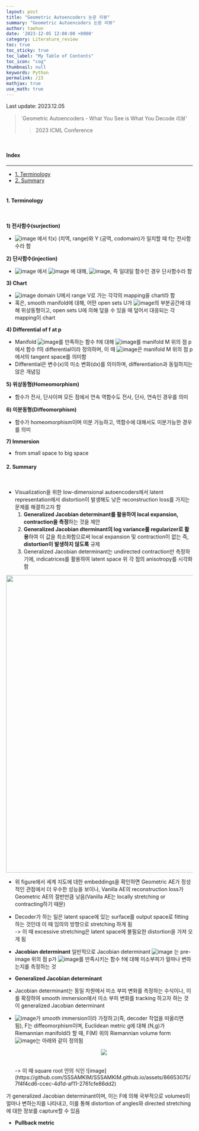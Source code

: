 ```yaml
---
layout: post
title: "Geometric Autoencoders 논문 리뷰"
summary: "Geometric Autoencoders 논문 리뷰"
author: taehun
date: '2023-12-05 12:00:00 +0900'
category: Literature_review
toc: true
toc_sticky: true
toc_label: "My Table of Contents"
toc_icon: "cog"
thumbnail: null
keywords: Python
permalink: /23
mathjax: true
use_math: true
---
```


Last update: 2023.12.05<br>

> `Geometric Autoencoders - What You See is What You Decode 리뷰'<br>
> > 2023 ICML Conference

<br>

#### Index
---

- [1. Terminology](#1-terminology)
- [2. Summary](#2-summary)<br><br>

#### **1. Terminology**
  
<br>

**1) 전사함수(surjection)**
- ![image](https://github.com/SSSAMKIM/SSSAMKIM.github.io/assets/86653075/54f77377-725f-421f-84c6-2d271ff8075e) 에서 f(x) (치역, range)와 Y (공역, codomain)가 일치할 때 f는 전사함수라 함<br>

**2) 단사함수(injection)**
- ![image](https://github.com/SSSAMKIM/SSSAMKIM.github.io/assets/86653075/54f77377-725f-421f-84c6-2d271ff8075e) 에서 ![image](https://github.com/SSSAMKIM/SSSAMKIM.github.io/assets/86653075/427b2c2e-02db-4833-86d2-519e2baacc86) 에 대해,
![image](https://github.com/SSSAMKIM/SSSAMKIM.github.io/assets/86653075/bc78d3c8-9b4d-4495-b7b6-1079218e7a6e), 즉 일대일 함수인 경우 단사함수라 함<br>

**3) Chart**
- ![image](https://github.com/SSSAMKIM/SSSAMKIM.github.io/assets/86653075/a46a482d-5a6c-4a41-ac50-6136efab3157) domain U에서 range V로 가는 각각의 mapping을 chart라 함<br>
- 혹은, smooth manifold에 대해, 어떤 open sets U가 ![image](https://github.com/SSSAMKIM/SSSAMKIM.github.io/assets/86653075/2c55be0b-7e1d-4d90-ba1e-afb84a747c89)의 부분공간에 대해 위상동형이고, open sets U에 의해 덮을 수 있을 때 덮어서 대응되는 각 mapping이 chart<br>

**4) Differential of f at p**
- Manifold ![image](https://github.com/SSSAMKIM/SSSAMKIM.github.io/assets/86653075/1f778db5-627b-4064-b1a4-42aacf4b3808)를 만족하는 함수 f에 대해
![image](https://github.com/SSSAMKIM/SSSAMKIM.github.io/assets/86653075/bdf40a78-d8c0-48d7-aecc-dd56dd883bb9)를 manifold M 위의 점 p에서 함수 f의 differential이라 정의하며, 이 때 ![image](https://github.com/SSSAMKIM/SSSAMKIM.github.io/assets/86653075/56fb0f11-974e-46e5-be59-f6bb9a4d2528)은 manifold M 위의 점 p에서의 tangent space를 의미함<br>
- Differential은 변수(x)의 미소 변화(dx)를 의미하며, differentiation과 동일하지는 않은 개념임

**5) 위상동형(Homeomorphism)** 
- 함수가 전사, 단사이며 모든 점에서 연속 역함수도 전사, 단사, 연속인 경우를 의미<br>

**6) 미분동형(Diffeomorphism)**
- 함수가 homeomorphism이며 미분 가능하고, 역함수에 대해서도 미분가능한 경우를 의미<br>

**7) Immersion**
- from small space to big space<br>

#### **2. Summary**

<br>

- Visualization을 위한 low-dimensional autoencoders에서 latent representation에서 distortion이 발생해도 낮은 reconstruction loss를 가지는 문제를 해결하고자 함<br>
  1) **Generalized Jacobian determinant를 활용하여 local expansion, contraction을 측정**하는 것을 제안<br>
  2) **Generalized Jacobian dterminant의 log variance를 regularizer로 활용**하여 이 값을 최소화함으로써 local expansion 및 contraction이 없는 즉, **distortion이 발생하지 않도록** 규제<br>
  3) Generalized Jacobian determinant는 undirected contraction만 측정하기에, indicatrices를 활용하여 latent space 위 각 점의 anisotropy를 시각화 함<br>

<p align="center">
  <img src = "https://github.com/SSSAMKIM/SSSAMKIM.github.io/assets/86653075/8c696d4a-80a4-4582-9427-60c48518e8a5" width = "800" height = "auto">
</p>

- 위 figure에서 세계 지도에 대한 embeddings을 확인하면 Geometric AE가 정성적인 관점에서 더 우수한 성능을 보이나, Vanilla AE의 reconstruction loss가 Geometric AE의 절반만큼 낮음(Vanilla AE는 locally stretching or contracting하기 때문)<br>

- Decoder가 하는 일은 latent space에 있는 surface를 output space로 fitting 하는 것인데 이 때 임의의 방향으로 stretching 하게 됨<br>
  -> 이 때 excessive stretching은 latent space에 불필요한 distortion을 가져 오게 됨<br>

- **Jacobian determinant**
  일반적으로 Jacobian determinant ![image](https://github.com/SSSAMKIM/SSSAMKIM.github.io/assets/86653075/45f438d8-1fea-4bbf-ade5-ff8f973d93fc)
는 pre-image 위의 점 p가 ![image](https://github.com/SSSAMKIM/SSSAMKIM.github.io/assets/86653075/efa2e252-a0c5-4aa3-88d9-75dceb7aec65)를 만족시키는 함수 f에 대해 미소부피가 얼마나 변하는지를 측정하는 것<br>

- **Generalized Jacobian determinant**
- Jacobian determinant는 동일 차원에서 미소 부피 변화를 측정하는 수식이나, 이를 확장하여 smooth immersion에서 미소 부피 변화를 tracking 하고자 하는 것이 generalized Jacobian determinant<br>
- ![image](https://github.com/SSSAMKIM/SSSAMKIM.github.io/assets/86653075/53ad9e56-5751-49e7-ad99-d4ab184d1668)가 smooth immersion이라 가정하고(즉, decoder 작업을 떠올리면 됨), F는 diffeomorphism이며, Euclidean metric g에 대해 (N,g)가 Riemannian manifold라 할 때, F(M) 위의 Riemannian volume form ![image](https://github.com/SSSAMKIM/SSSAMKIM.github.io/assets/86653075/000c95af-ce93-439c-937e-8c5ab810f1a9)는 아래와 같이 정의됨<br>
  <p align="center">
    <img src = "https://github.com/SSSAMKIM/SSSAMKIM.github.io/assets/86653075/479df772-a9a5-43ad-8311-51b762d76177">
  </p>
  <br>
  -> 이 때 square root 안의 식인 ![image](https://github.com/SSSAMKIM/SSSAMKIM.github.io/assets/86653075/7f4f4cd6-ccec-4d1d-af11-2761cfe86dd2)
가 generalized Jacobian determinant이며, 이는 F에 의해 국부적으로 volumes이 얼마나 변하는지를 나타내고, 이를 통해 distortion of angles와 directed stretching에 대한 정보를 capture할 수 있음<br>

- **Pullback metric**
  
